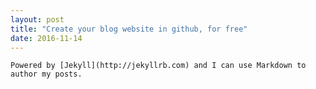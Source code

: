 ```yaml
---
layout: post
title: "Create your blog website in github, for free"
date: 2016-11-14
---
```


	Powered by [Jekyll](http://jekyllrb.com) and I can use Markdown to author my posts.
